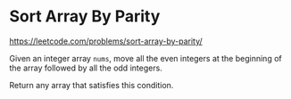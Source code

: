 # Sort Array By Parity

https://leetcode.com/problems/sort-array-by-parity/

Given an integer array `nums`, move all the even integers at the beginning of the array followed by all the odd integers.

Return any array that satisfies this condition.
